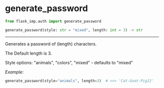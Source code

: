 # generate_password

```python
from flask_imp.auth import generate_password
```

```python
generate_password(style: str = "mixed", length: int = 3) -> str
```

---

Generates a password of (length) characters.

The Default length is 3.

Style options: "animals", "colors", "mixed" - defaults to "mixed"

*Example:*

```python
generate_password(style="animals", length=3)  # >>> 'Cat-Goat-Pig12'
```

